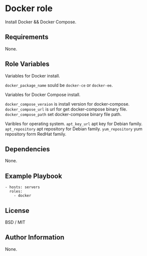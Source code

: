Docker role 
=========

Install Docker && Docker Compose.

Requirements
------------

None.

Role Variables
--------------

Variables for Docker install.

  `docker_package_name` sould be `docker-ce` or `docker-ee`.

Variables for Docker Compose install.

  `docker_compose_veraion` is install version for docker-compose.
  `docker_compose_url` is url for get docker-compose binary file.
  `docker_compose_path` set docker-compose binary file path.

Varibles for operating system.
  `apt_key_url` apt key for Debian family.
  `apt_repository` apt repository for Debian family.
  `yum_repository` yum repository form RedHat family.

Dependencies
------------

None.

Example Playbook
----------------

```
- hosts: servers
  roles:
    - docker
```

License
-------

BSD / MIT

Author Information
------------------

None.
